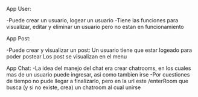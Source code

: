 App User: 

-Puede crear un usuario, logear un usuario 
-Tiene las funciones para visualizar, editar y eliminar un usuario pero no estan en funcionamiento 

App Post: 

-Puede crear y visualizar un post: 
  Un usuario tiene que estar logeado para poder postear 
  Los post se visualizan en el menu 

App Chat: 
-La idea del manejo del chat era crear chatrooms, en los cuales mas de un usuario puede ingresar, asi como tambien irse 
-Por cuestiones de tiempo no pude llegar a finalizarlo, pero en la url este /enterRoom que busca (y si no existe, crea) un chatroom al cual unirse 
